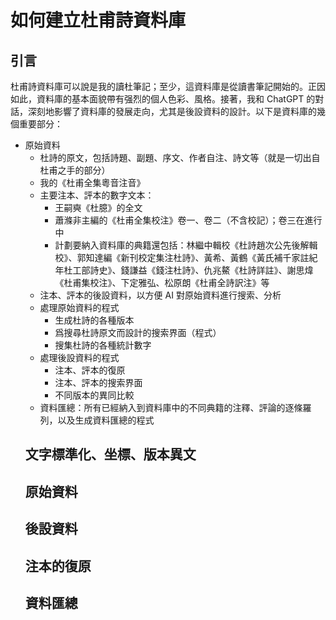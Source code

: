 <h1>如何建立杜甫詩資料庫</h1>
<h2>引言</h2>
<p>杜甫詩資料庫可以說是我的讀杜筆記；至少，這資料庫是從讀書筆記開始的。正因如此，資料庫的基本面貌帶有强烈的個人色彩、風格。接著，我和 ChatGPT 的對話，深刻地影響了資料庫的發展走向，尤其是後設資料的設計。以下是資料庫的幾個重要部分：</p>
<ul>
<li>原始資料
 <ul>
 <li>杜詩的原文，包括詩題、副題、序文、作者自注、詩文等（就是一切出自杜甫之手的部分）</li>
 <li>我的《杜甫全集粵音注音》</li>
 <li>主要注本、評本的數字文本：
  <ul>
  <li>王嗣奭《杜臆》的全文</li>
  <li>蕭滌非主編的《杜甫全集校注》卷一、卷二（不含校記）；卷三在進行中</li>
  <li>計劃要納入資料庫的典籍還包括：林繼中輯校《杜詩趙次公先後解輯校》、郭知達編《新刊校定集注杜詩》、黃希、黃鶴《黃氏補千家註紀年杜工部詩史》、錢謙益《錢注杜詩》、仇兆鰲《杜詩詳註》、謝思煒《杜甫集校注》、下定雅弘、松原朗《杜甫全詩訳注》等</li>
  </ul>
 </li>
<li>注本、評本的後設資料，以方便 AI 對原始資料進行搜索、分析</li>
<li>處理原始資料的程式
<ul>
<li>生成杜詩的各種版本</li>
<li>爲搜尋杜詩原文而設計的搜索界面（程式）</li>
<li>搜集杜詩的各種統計數字</li>
</ul>
<li>處理後設資料的程式
<ul>
<li>注本、評本的復原</li>
<li>注本、評本的搜索界面</li>
<li>不同版本的異同比較</li>
</ul>
</li>
<li>資料匯總：所有已經納入到資料庫中的不同典籍的注釋、評論的逐條羅列，以及生成資料匯總的程式</li>
</ul>

<h2>文字標準化、坐標、版本異文</h2>
<p></p>
<h2>原始資料</h2>
<p></p>
<h2>後設資料</h2>
<p></p>
<h2>注本的復原</h2>
<p></p>
<h2>資料匯總</h2>
<p></p>
<h2></h2>
<p></p>

<!--
<h2></h2>
<p></p>
<ul>
<li><a href=""></a></li>
<li><a href=""></a></li>
<li><a href=""></a></li>
<li><a href=""></a></li>
</ul>
-->